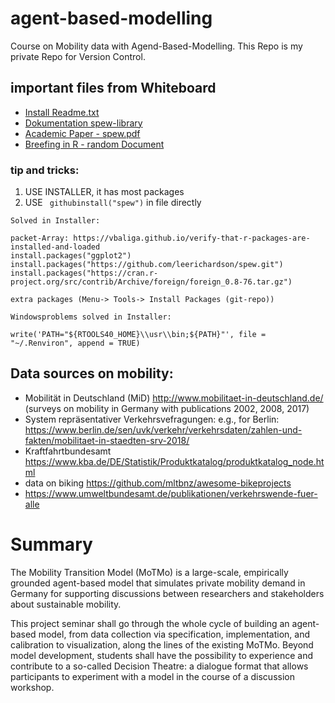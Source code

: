 # agent-based-modelling
Course on Mobility data with Agend-Based-Modelling. This Repo is my private Repo for Version Control.

## important files from Whiteboard
- <a href="https://mycampus.imp.fu-berlin.de/access/content/group/832cda66-0ba2-48c4-8cda-3f3344746232/spew%3A%20Synthetic%20Population%20and%20Ecosystems%20of%20the%20World/README.txt"> Install Readme.txt </a>
- <a href="http://www.stat.cmu.edu/~spew/assets/spew_quickstart.html"> Dokumentation spew-library </a>
- <a href="https://mycampus.imp.fu-berlin.de/access/content/group/832cda66-0ba2-48c4-8cda-   3f3344746232/spew%3A%20Synthetic%20Population%20and%20Ecosystems%20of%20the%20World/spew.pdf"> Academic Paper - spew.pdf</a>
- <a href="https://mycampus.imp.fu-berlin.de/access/content/group/832cda66-0ba2-48c4-8cda-3f3344746232/spew%3A%20Synthetic%20Population%20and%20Ecosystems%20of%20the%20World/spew_brief_tour.R"> Breefing in R - random Document </a>




### tip and tricks:

1) USE INSTALLER, it has most packages
2) USE ``` githubinstall("spew")```  in file directly

```
Solved in Installer:

packet-Array: https://vbaliga.github.io/verify-that-r-packages-are-installed-and-loaded
install.packages("ggplot2") 
install.packages("https://github.com/leerichardson/spew.git")
install.packages("https://cran.r-project.org/src/contrib/Archive/foreign/foreign_0.8-76.tar.gz")
```
```
extra packages (Menu-> Tools-> Install Packages (git-repo)) 
```

``` 
Windowsproblems solved in Installer:

write('PATH="${RTOOLS40_HOME}\\usr\\bin;${PATH}"', file = "~/.Renviron", append = TRUE) 
``` 


## Data sources on mobility:
- Mobilität in Deutschland (MiD) http://www.mobilitaet-in-deutschland.de/ (surveys on mobility in Germany with publications 2002, 2008, 2017)
- System repräsentativer Verkehrsvefragungen: e.g., for Berlin: https://www.berlin.de/sen/uvk/verkehr/verkehrsdaten/zahlen-und-fakten/mobilitaet-in-staedten-srv-2018/
- Kraftfahrtbundesamt https://www.kba.de/DE/Statistik/Produktkatalog/produktkatalog_node.html
- data on biking https://github.com/mltbnz/awesome-bikeprojects 
- https://www.umweltbundesamt.de/publikationen/verkehrswende-fuer-alle 


# Summary

The Mobility Transition Model (MoTMo) is a large-scale, empirically grounded agent-based model that simulates private mobility demand in Germany for supporting discussions between researchers and stakeholders about sustainable mobility.

This project seminar shall go through the whole cycle of building an agent-based model, from data collection via specification, implementation, and calibration to visualization, along the lines of the existing MoTMo. Beyond model development, students shall have the possibility to experience and contribute to a so-called Decision Theatre: a dialogue format that allows participants to experiment with a model in the course of a discussion workshop.
